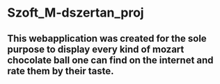 # Szoft_M-dszertan_proj  
## This webapplication was created for the sole purpose to display every kind of mozart chocolate ball one can find on the internet and rate them by their taste.
